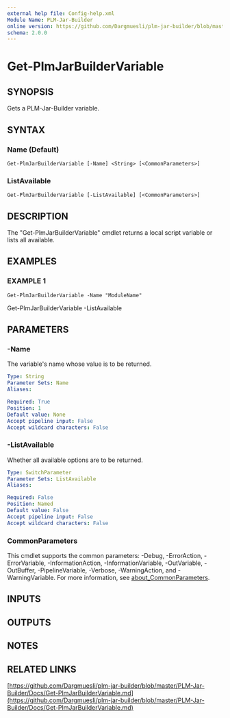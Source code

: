 ```yaml
---
external help file: Config-help.xml
Module Name: PLM-Jar-Builder
online version: https://github.com/Dargmuesli/plm-jar-builder/blob/master/PLM-Jar-Builder/Docs/Get-PlmJarBuilderVariable.md
schema: 2.0.0
---
```


# Get-PlmJarBuilderVariable

## SYNOPSIS
Gets a PLM-Jar-Builder variable.

## SYNTAX

### Name (Default)
```
Get-PlmJarBuilderVariable [-Name] <String> [<CommonParameters>]
```

### ListAvailable
```
Get-PlmJarBuilderVariable [-ListAvailable] [<CommonParameters>]
```

## DESCRIPTION
The "Get-PlmJarBuilderVariable" cmdlet returns a local script variable or lists all available.

## EXAMPLES

### EXAMPLE 1
```
Get-PlmJarBuilderVariable -Name "ModuleName"
```

Get-PlmJarBuilderVariable -ListAvailable

## PARAMETERS

### -Name
The variable's name whose value is to be returned.

```yaml
Type: String
Parameter Sets: Name
Aliases:

Required: True
Position: 1
Default value: None
Accept pipeline input: False
Accept wildcard characters: False
```

### -ListAvailable
Whether all available options are to be returned.

```yaml
Type: SwitchParameter
Parameter Sets: ListAvailable
Aliases:

Required: False
Position: Named
Default value: False
Accept pipeline input: False
Accept wildcard characters: False
```

### CommonParameters
This cmdlet supports the common parameters: -Debug, -ErrorAction, -ErrorVariable, -InformationAction, -InformationVariable, -OutVariable, -OutBuffer, -PipelineVariable, -Verbose, -WarningAction, and -WarningVariable. For more information, see [about_CommonParameters](http://go.microsoft.com/fwlink/?LinkID=113216).

## INPUTS

## OUTPUTS

## NOTES

## RELATED LINKS

[https://github.com/Dargmuesli/plm-jar-builder/blob/master/PLM-Jar-Builder/Docs/Get-PlmJarBuilderVariable.md](https://github.com/Dargmuesli/plm-jar-builder/blob/master/PLM-Jar-Builder/Docs/Get-PlmJarBuilderVariable.md)

